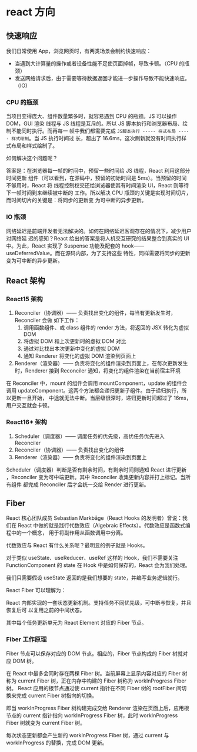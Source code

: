# react 方向

## 快速响应

我们日常使用 App，浏览网页时，有两类场景会制约快速响应：

- 当遇到大计算量的操作或者设备性能不足使页面掉帧，导致卡顿。（CPU 的瓶颈）
- 发送网络请求后，由于需要等待数据返回才能进一步操作导致不能快速响应。（IO)

### CPU 的瓶颈

当项目变得庞大、组件数量繁多时，就容易遇到 CPU 的瓶颈。JS 可以操作 DOM，GUI 渲染
线程与 JS 线程是互斥的。所以 JS 脚本执行和浏览器布局、绘制不能同时执行。而再每一
帧中我们都需要完成 `JS脚本执行 ----- 样式布局 ----- 样式绘制`。当 JS 执行时间过
长，超出了 16.6ms，这次刷新就没有时间执行样式布局和样式绘制了。

如何解决这个问题呢？

答案是：在浏览器每一帧的时间中，预留一些时间给 JS 线程，React 利用这部分时间更新
组件（可以看到，在源码中，预留的初始时间是 5ms）。当预留的时间不够用时，React 将
线程控制权交还给浏览器使其有时间渲染 UI，React 则等待下一帧时间到来继续被中断的
工作。所以解决 CPU 瓶颈的关键是实现时间切片，而时间切片的关键是：将同步的更新变
为可中断的异步更新。

### IO 瓶颈

网络延迟是前端开发者无法解决的。如何在网络延迟客观存在的情况下，减少用户对网络延
迟的感知？React 给出的答案是将人机交互研究的结果整合到真实的 UI 中。为此，React
实现了 Suspense 功能及配套的 hook——useDeferredValue。而在源码内部，为了支持这些
特性，同样需要将同步的更新变为可中断的异步更新。

## React 架构

### React15 架构

1. Reconciler（协调器）—— 负责找出变化的组件，每当有更新发生时，Reconciler 会做
   如下工作：
   1. 调用函数组件、或 class 组件的 render 方法，将返回的 JSX 转化为虚拟 DOM
   2. 将虚拟 DOM 和上次更新时的虚拟 DOM 对比
   3. 通过对比找出本次更新中变化的虚拟 DOM
   4. 通知 Renderer 将变化的虚拟 DOM 渲染到页面上
2. Renderer（渲染器）—— 负责将变化的组件渲染到页面上，在每次更新发生时，Renderer
   接到 Reconciler 通知，将变化的组件渲染在当前宿主环境

在 Reconciler 中，mount 的组件会调用 mountComponent，update 的组件会调用
updateComponent。这两个方法都会递归更新子组件。由于递归执行，所以更新一旦开始，
中途就无法中断。当层级很深时，递归更新时间超过了 16ms，用户交互就会卡顿。

### React16+ 架构

1. Scheduler（调度器）—— 调度任务的优先级，高优任务优先进入 Reconciler
2. Reconciler（协调器）—— 负责找出变化的组件
3. Renderer（渲染器）—— 负责将变化的组件渲染到页面上

Scheduler（调度器）判断是否有剩余时间，有剩余时间则通知 React 进行更新
，Reconciler 变为可中端更新。其中 Reconciler 收集更新内容并打上标记。当所有组件
都完成 Reconciler 后才会统一交给 Render 进行更新。

## Fiber

React 核心团队成员 Sebastian Markbåge（React Hooks 的发明者）曾说：我们在 React
中做的就是践行代数效应（Algebraic Effects）。代数效应是函数式编程中的一个概念，
用于将副作用从函数调用中分离。

代数效应与 React 有什么关系呢？最明显的例子就是 Hooks。

对于类似 useState、useReducer、useRef 这样的 Hook，我们不需要关注
FunctionComponent 的 state 在 Hook 中是如何保存的，React 会为我们处理。

我们只需要假设 useState 返回的是我们想要的 state，并编写业务逻辑就行。

React Fiber 可以理解为：

React 内部实现的一套状态更新机制。支持任务不同优先级，可中断与恢复，并且恢复后可
以复用之前的中间状态。

其中每个任务更新单元为 React Element 对应的 Fiber 节点。

### Fiber 工作原理

Fiber 节点可以保存对应的 DOM 节点。相应的，Fiber 节点构成的 Fiber 树就对应 DOM
树。

在 React 中最多会同时存在两棵 Fiber 树。当前屏幕上显示内容对应的 Fiber 树称为
current Fiber 树，正在内存中构建的 Fiber 树称为 workInProgress Fiber 树。 React
应用的根节点通过使 current 指针在不同 Fiber 树的 rootFiber 间切换来完成 current
Fiber 树指向的切换。

即当 workInProgress Fiber 树构建完成交给 Renderer 渲染在页面上后，应用根节点的
current 指针指向 workInProgress Fiber 树，此时 workInProgress Fiber 树就变为
current Fiber 树。

每次状态更新都会产生新的 workInProgress Fiber 树，通过 current 与 workInProgress
的替换，完成 DOM 更新。

